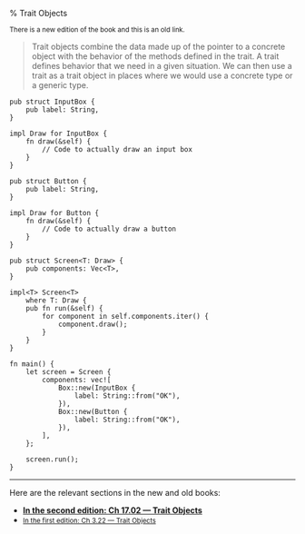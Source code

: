 % Trait Objects

<small>There is a new edition of the book and this is an old link.</small>

> Trait objects combine the data made up of the pointer to a concrete object with the behavior of the methods defined in the trait.
> A trait defines behavior that we need in a given situation.
> We can then use a trait as a trait object in places where we would use a concrete type or a generic type.

```rust,ignore
pub struct InputBox {
    pub label: String,
}

impl Draw for InputBox {
    fn draw(&self) {
        // Code to actually draw an input box
    }
}

pub struct Button {
    pub label: String,
}

impl Draw for Button {
    fn draw(&self) {
        // Code to actually draw a button
    }
}

pub struct Screen<T: Draw> {
    pub components: Vec<T>,
}

impl<T> Screen<T>
    where T: Draw {
    pub fn run(&self) {
        for component in self.components.iter() {
            component.draw();
        }
    }
}

fn main() {
    let screen = Screen {
        components: vec![
            Box::new(InputBox {
                label: String::from("OK"),
            }),
            Box::new(Button {
                label: String::from("OK"),
            }),
        ],
    };

    screen.run();
}
```

---

Here are the relevant sections in the new and old books:

* **[In the second edition: Ch 17.02 — Trait Objects][2]**
* <small>[In the first edition: Ch 3.22 — Trait Objects][1]</small>


[1]: first-edition/trait-objects.html
[2]: second-edition/ch17-02-trait-objects.html
